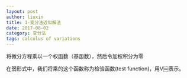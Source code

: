 ```yaml
---
layout: post
author: liuxin
title: 1-变分法近似解法
date: 2017-08-02
category: 变分法
tags: calculus of variations 
---
```



将微分方程乘以一个权函数（基函数），然后令加权积分为零

在弱形式中，我们将乘的这个函数称为检验函数(test function)，用V￼表示。